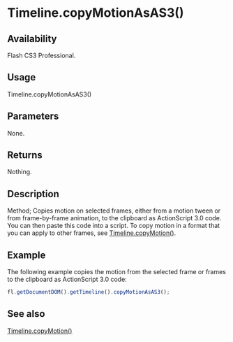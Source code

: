 # Timeline.copyMotionAsAS3()

## Availability

Flash CS3 Professional.

## Usage

Timeline.copyMotionAsAS3()

## Parameters

None.

## Returns

Nothing.

## Description

Method; Copies motion on selected frames, either from a motion tween or from frame-by-frame animation, to the clipboard as ActionScript 3.0 code. You can then paste this code into a script.
To copy motion in a format that you can apply to other frames, see [Timeline.copyMotion()](../Timeline_object/Timeline8.md).

## Example

The following example copies the motion from the selected frame or frames to the clipboard as ActionScript 3.0 code:

```javascript
fl.getDocumentDOM().getTimeline().copyMotionAsAS3();
```

## See also

[Timeline.copyMotion()](../Timeline_object/Timeline8.md)
